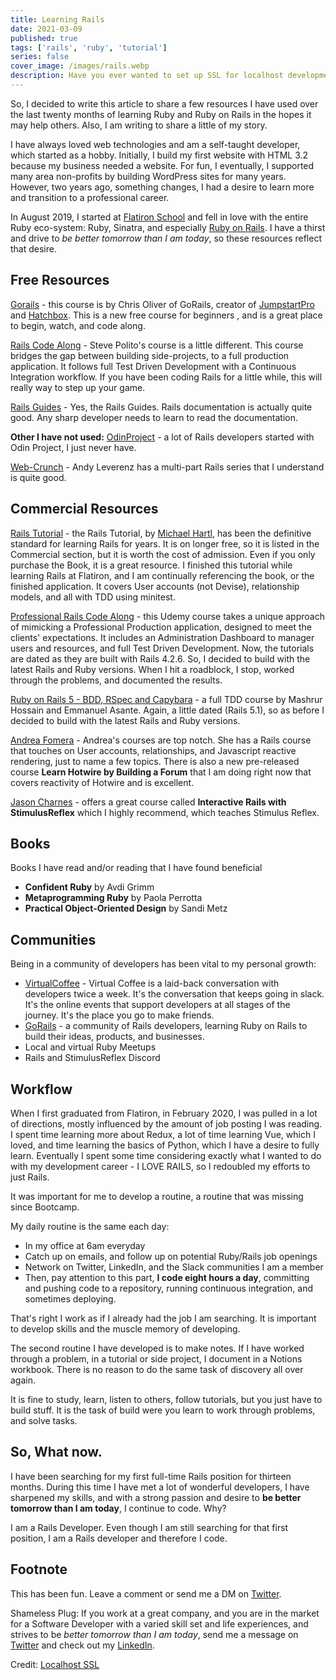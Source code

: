 ```yaml
---
title: Learning Rails
date: 2021-03-09
published: true
tags: ['rails', 'ruby', 'tutorial']
series: false
cover_image: /images/rails.webp
description: Have you ever wanted to set up SSL for localhost development on your computer? No? Honestly, as hard as this can be at times, me neither. What changed? Recently,
---
```

So, I decided to write this article to share a few resources I have used over the last twenty months of learning Ruby and Ruby on Rails in the hopes it may help others. Also, I am writing to share a little of my story.

I have always loved web technologies and am a self-taught developer, which started as a hobby. Initially, I build my first website with HTML 3.2 because my business needed a website. For fun, I eventually, I supported many area non-profits by building WordPress sites for many years. However, two years ago, something changes, I had a desire to learn more and transition to a professional career.

In August 2019, I started at [Flatiron School](https://flatironschool.com/) and fell in love with the entire Ruby eco-system: Ruby, Sinatra, and especially [Ruby on Rails](https://rubyonrails.org/). I have a thirst and drive to *be better tomorrow than I am today*, so these resources reflect that desire.

## Free Resources

[Gorails](https://gorails.com/start) - this course is by Chris Oliver of GoRails, creator of [JumpstartPro](https://jumpstartrails.com/?utm_source=gorails) and [Hatchbox](https://hatchbox.io). This is a new free course for beginners , and is a great place to begin, watch, and code along.

[Rails Code Along](https://www.railscodealong.com/) - Steve Polito's course is a little different. This course bridges the gap between building side-projects, to a full production application. It follows full Test Driven Development with a Continuous Integration workflow. If you have been coding Rails for a little while, this will really way to step up your game.

[Rails Guides](https://guides.rubyonrails.org/) - Yes, the Rails Guides. Rails documentation is actually quite good. Any sharp developer needs to learn to read the documentation.

**Other I have not used:**
[OdinProject](https://www.theodinproject.com/courses/ruby-on-rails) - a lot of Rails developers started with Odin Project, I just never have.

[Web-Crunch](https://web-crunch.com/) - Andy Leverenz has a multi-part Rails series that I understand is quite good.

## Commercial Resources

[Rails Tutorial](https://www.learnenough.com/) - the Rails Tutorial, by [Michael Hartl](https://twitter.com/mhartl), has been the definitive standard for learning Rails for years. It is on longer free, so it is listed in the Commercial section, but it is worth the cost of admission. Even if you only purchase the Book, it is a great resource. I finished this tutorial while learning Rails at Flatiron, and I am continually referencing the book, or the finished application. It covers User accounts (not Devise), relationship models, and all with TDD using minitest.

[Professional Rails Code Along](https://www.udemy.com/share/101EFgB0UTdV9TRnw=/) - this Udemy course takes a unique approach of mimicking a Professional Production application, designed to meet the clients' expectations. It includes an Administration Dashboard to manager users and resources, and full Test Driven Development. Now, the tutorials are dated as they are built with Rails 4.2.6. So, I decided to build with the latest Rails and Ruby versions. When I hit a roadblock, I stop, worked through the problems, and documented the results.

[Ruby on Rails 5 - BDD, RSpec and Capybara](https://www.udemy.com/course/ruby-rails-5-bdd-rspec-capybara/) - a full TDD course by Mashrur Hossain and Emmanuel Asante. Again, a little dated (Rails 5.1), so as before I decided to build with the latest Rails and Ruby versions.

[Andrea Fomera](https://store.afomera.dev/) - Andrea's courses are top notch. She has a Rails course that touches on User accounts, relationships, and Javascript reactive rendering, just to name a few topics. There is also a new pre-released course **Learn Hotwire by Building a Forum** that I am doing right now that covers reactivity of Hotwire and is excellent.

[Jason Charnes](https://courses.jasoncharnes.com/) - offers a great course called **Interactive Rails with StimulusReflex** which I highly recommend, which teaches Stimulus Reflex.

## Books

Books I have read and/or reading that I have found beneficial
- **Confident Ruby** by Avdi Grimm
- **Metaprogramming Ruby** by Paola Perrotta
- **Practical Object-Oriented Design** by Sandi Metz

## Communities

Being in a community of developers has been vital to my personal growth:
- [VirtualCoffee](https://virtualcoffee.io/) - Virtual Coffee is a laid-back conversation with developers twice a week. It's the conversation that keeps going in slack. It's the online events that support developers at all stages of the journey. It's the place you go to make friends.
- [GoRails](https://gorails.com/) - a community of Rails developers, learning Ruby on Rails to build their ideas, products, and businesses.
- Local and virtual Ruby Meetups
- Rails and StimulusReflex Discord

## Workflow
When I first graduated from Flatiron, in February 2020, I was pulled in
a lot of directions, mostly influenced by the amount of job posting I was
reading. I spent time learning more about Redux, a lot of time learning Vue,
which I loved, and time learning the basics of Python, which I have a
desire to fully learn. Eventually I spent some time considering exactly what I wanted to do with my development career - I LOVE RAILS, so I redoubled my efforts to just Rails.

It was important for me to develop a routine, a routine that was missing since Bootcamp.

My daily routine is the same each day:
- In my office at 6am everyday
- Catch up on emails, and follow up on potential Ruby/Rails job openings
- Network on Twitter, LinkedIn, and the Slack communities I am a member
- Then, pay attention to this part, **I code eight hours a day**, committing and pushing code to a repository, running continuous integration, and sometimes deploying.

That's right I work as if I already had the job I am searching. It is important to develop skills and the muscle memory of developing.

The second routine I have developed is to make notes. If I have worked through a problem, in a tutorial or side project, I document in a Notions workbook. There is no reason to do the same task of discovery all over again.

It is fine to study, learn, listen to others, follow tutorials, but you just have to build stuff. It is the task of build were you learn to work through problems, and solve tasks.

## So, What now.
I have been searching for my first full-time Rails position for thirteen months. During this time I have met a lot of wonderful developers, I have sharpened my skills, and with a strong passion and desire to **be better tomorrow than I am today**, I continue to code. Why?

I am a Rails Developer. Even though I am still searching for that first position, I am a Rails developer and therefore I code.

## Footnote

This has been fun. Leave a comment or send me a DM on [Twitter](http://twitter.com/EclecticCoding).

Shameless Plug: If you work at a great company, and you are in the market for a Software Developer with a varied skill set and life experiences, and strives to be *better tomorrow than I am today*, send me a message on [Twitter](http://twitter.com/EclecticCoding) and check out my [LinkedIn](http://www.linkedin.com/in/dev-chuck-smith).

Credit: [Localhost SSL](https://github.com/codica2/rails-puma-ssl)
